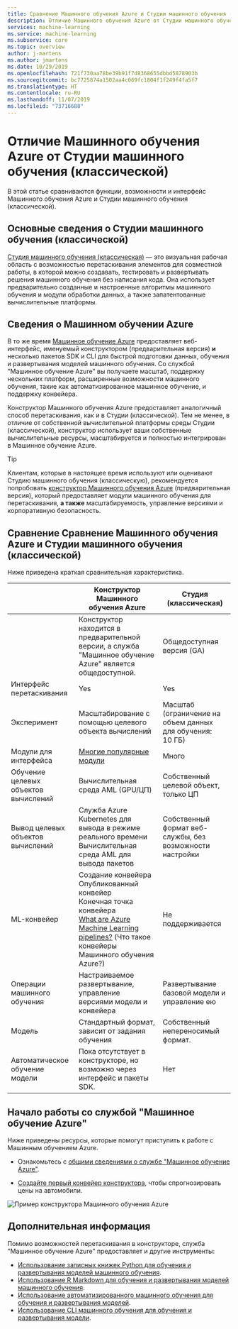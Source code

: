 ```yaml
---
title: Сравнение Машинного обучения Azure и Студии машинного обучения (классической)
description: Отличие Машинного обучения Azure от Студии машинного обучения (классической)
services: machine-learning
ms.service: machine-learning
ms.subservice: core
ms.topic: overview
author: j-martens
ms.author: jmartens
ms.date: 10/29/2019
ms.openlocfilehash: 721f730aa78be39b91f7d8368655dbbd5878903b
ms.sourcegitcommit: bc7725874a1502aa4c069fc1804f1f249f4fa5f7
ms.translationtype: HT
ms.contentlocale: ru-RU
ms.lasthandoff: 11/07/2019
ms.locfileid: "73716688"
---
```

# <a name="how-azure-machine-learning-differs-from-ml-studio-classic"></a>Отличие Машинного обучения Azure от Студии машинного обучения (классической)

В этой статье сравниваются функции, возможности и интерфейс Машинного обучения Azure и Студии машинного обучения (классической). 

## <a name="about-ml-studio-classic"></a>Основные сведения о Студии машинного обучения (классической)
[Студия машинного обучения (классическая)](/studio/what-is-ml-studio.md) — это визуальная рабочая область с возможностью перетаскивания элементов для совместной работы, в которой можно создавать, тестировать и развертывать решения машинного обучения без написания кода. Она использует предварительно созданные и настроенные алгоритмы машинного обучения и модули обработки данных, а также запатентованные вычислительные платформы.

## <a name="about-azure-machine-learning"></a>Сведения о Машинном обучении Azure

В то же время [Машинное обучение Azure](/service/overview-what-is-azure-ml.md) предоставляет веб-интерфейс, именуемый конструктором (предварительная версия) **и** несколько пакетов SDK и CLI для быстрой подготовки данных, обучения и развертывания моделей машинного обучения. Со службой "Машинное обучение Azure" вы получаете масштаб, поддержку нескольких платформ, расширенные возможности машинного обучения, такие как автоматизированное машинное обучение, и поддержку конвейера.

Конструктор Машинного обучения Azure предоставляет аналогичный способ перетаскивания, как и в Студии (классической). Тем не менее, в отличие от собственной вычислительной платформы среды Студии (классической), конструктор использует ваши собственные вычислительные ресурсы, масштабируется и полностью интегрирован в Машинное обучение Azure.  

> [!TIP]
> Клиентам, которые в настоящее время используют или оценивают Студию машинного обучения (классическую), рекомендуется попробовать [конструктор Машинного обучения Azure](https://docs.microsoft.com/azure/machine-learning/service/ui-concept-visual-interface) (предварительная версия), который предоставляет модули машинного обучения для перетаскивания, __а также__ масштабируемость, управление версиями и корпоративную безопасность.

## <a name="comparison-azure-machine-learning-vs-ml-studio-classic"></a>Сравнение Сравнение Машинного обучения Azure и Студии машинного обучения (классической)

Ниже приведена краткая сравнительная характеристика.

||  Конструктор Машинного обучения Azure|Студия (классическая) |
|---| --- | --- |
||Конструктор находится в предварительной версии, а служба "Машинное обучение Azure" является общедоступной.|Общедоступная версия (GA) | 
|Интерфейс перетаскивания| Yes | Yes|
|Эксперимент| Масштабирование с помощью целевого объекта вычислений|Масштаб (ограничение на объем данных для обучения: 10 ГБ) | 
|Модули для интерфейса| [Многие популярные модули](algorithm-module-reference/module-reference.md) | Много |
|Обучение целевых объектов вычислений| Вычислительная среда AML (GPU/ЦП)|Собственный целевой объект, только ЦП|
|Вывод целевых объектов вычислений| Служба Azure Kubernetes для вывода в режиме реального времени <br/>Вычислительная среда AML для вывода пакетов|Собственный формат веб-службы, без возможности настройки | 
|ML-конвейер| Создание конвейера <br/> Опубликованный конвейер <br/> Конечная точка конвейера <br/> [What are Azure Machine Learning pipelines?](service/concept-ml-pipelines.md) (Что такое конвейеры Машинного обучения Azure?)|Не поддерживается | 
|Операции машинного обучения| Настраиваемое развертывание, управление версиями модели и конвейера|Развертывание базовой модели и управление ею | 
|Модель| Стандартный формат, зависит от задания обучения|Собственный непереносимый формат.| 
|Автоматическое обучение модели|Пока отсутствует в конструкторе, но возможно через интерфейс и пакеты SDK.| Нет | 

## <a name="get-started-with-azure-machine-learning"></a>Начало работы со службой "Машинное обучение Azure"

Ниже приведены ресурсы, которые помогут приступить к работе с Машинным обучением Azure.

- Ознакомьтесь с [общими сведениями о службе "Машинное обучение Azure"](service/tutorial-first-experiment-automated-ml.md). 

- [Создайте первый конвейер конструктора](service/tutorial-designer-automobile-price-train-score.md), чтобы спрогнозировать цены на автомобили.

![Пример конструктора Машинного обучения Azure](service/media/concept-ml-pipelines/designer-drag-and-drop.gif)

## <a name="next-steps"></a>Дополнительная информация

Помимо возможностей перетаскивания в конструкторе, служба "Машинное обучение Azure" предоставляет и другие инструменты:  
  + [Использование записных книжек Python для обучения и развертывания моделей машинного обучения](./service/tutorial-1st-experiment-sdk-setup.md).
  + [Использование R Markdown для обучения и развертывания моделей машинного обучения](./service/tutorial-1st-r-experiment.md). 
  + [Использование автоматизированного машинного обучения для обучения и развертывания моделей](./service/tutorial-designer-automobile-price-train-score.md). 
  + [Использование CLI машинного обучения для обучения и развертывания модели](./service/tutorial-train-deploy-model-cli.md).

